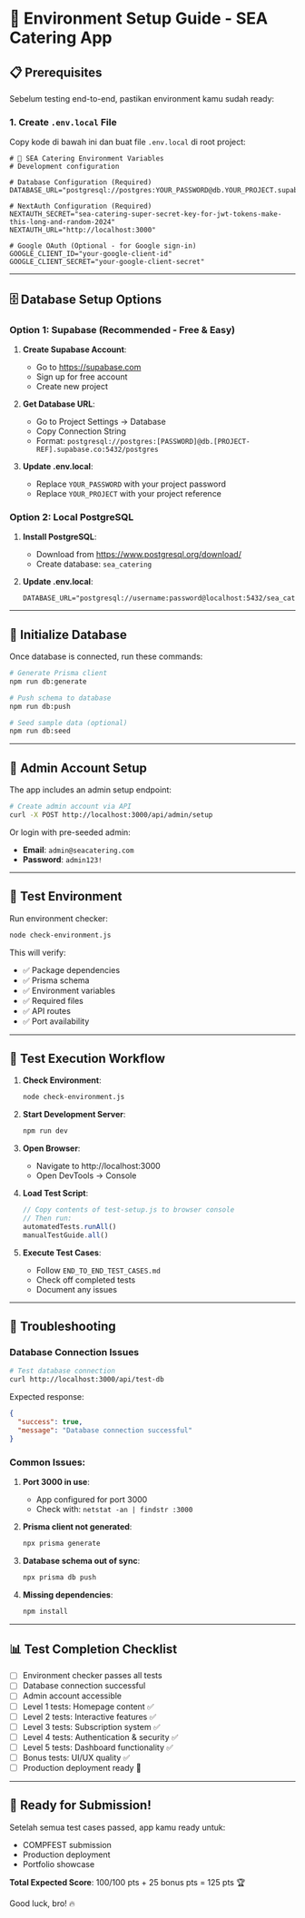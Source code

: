 # 🔧 Environment Setup Guide - SEA Catering App

## 📋 Prerequisites

Sebelum testing end-to-end, pastikan environment kamu sudah ready:

### 1. Create `.env.local` File

Copy kode di bawah ini dan buat file `.env.local` di root project:

```env
# 🔧 SEA Catering Environment Variables
# Development configuration

# Database Configuration (Required)
DATABASE_URL="postgresql://postgres:YOUR_PASSWORD@db.YOUR_PROJECT.supabase.co:5432/postgres"

# NextAuth Configuration (Required) 
NEXTAUTH_SECRET="sea-catering-super-secret-key-for-jwt-tokens-make-this-long-and-random-2024"
NEXTAUTH_URL="http://localhost:3000"

# Google OAuth (Optional - for Google sign-in)
GOOGLE_CLIENT_ID="your-google-client-id"
GOOGLE_CLIENT_SECRET="your-google-client-secret"
```

---

## 🗄️ Database Setup Options

### Option 1: Supabase (Recommended - Free & Easy)

1. **Create Supabase Account**:
   - Go to https://supabase.com
   - Sign up for free account
   - Create new project

2. **Get Database URL**:
   - Go to Project Settings → Database
   - Copy Connection String
   - Format: `postgresql://postgres:[PASSWORD]@db.[PROJECT-REF].supabase.co:5432/postgres`

3. **Update .env.local**:
   - Replace `YOUR_PASSWORD` with your project password
   - Replace `YOUR_PROJECT` with your project reference

### Option 2: Local PostgreSQL

1. **Install PostgreSQL**:
   - Download from https://www.postgresql.org/download/
   - Create database: `sea_catering`

2. **Update .env.local**:
   ```env
   DATABASE_URL="postgresql://username:password@localhost:5432/sea_catering"
   ```

---

## 🚀 Initialize Database

Once database is connected, run these commands:

```bash
# Generate Prisma client
npm run db:generate

# Push schema to database  
npm run db:push

# Seed sample data (optional)
npm run db:seed
```

---

## 🔐 Admin Account Setup

The app includes an admin setup endpoint:

```bash
# Create admin account via API
curl -X POST http://localhost:3000/api/admin/setup
```

Or login with pre-seeded admin:
- **Email**: `admin@seacatering.com`
- **Password**: `admin123!`

---

## 🧪 Test Environment

Run environment checker:

```bash
node check-environment.js
```

This will verify:
- ✅ Package dependencies
- ✅ Prisma schema
- ✅ Environment variables
- ✅ Required files
- ✅ API routes
- ✅ Port availability

---

## 🎯 Test Execution Workflow

1. **Check Environment**:
   ```bash
   node check-environment.js
   ```

2. **Start Development Server**:
   ```bash
   npm run dev
   ```

3. **Open Browser**:
   - Navigate to http://localhost:3000
   - Open DevTools → Console

4. **Load Test Script**:
   ```javascript
   // Copy contents of test-setup.js to browser console
   // Then run:
   automatedTests.runAll()
   manualTestGuide.all()
   ```

5. **Execute Test Cases**:
   - Follow `END_TO_END_TEST_CASES.md`
   - Check off completed tests
   - Document any issues

---

## 🐛 Troubleshooting

### Database Connection Issues

```bash
# Test database connection
curl http://localhost:3000/api/test-db
```

Expected response:
```json
{
  "success": true,
  "message": "Database connection successful"
}
```

### Common Issues:

1. **Port 3000 in use**:
   - App configured for port 3000
   - Check with: `netstat -an | findstr :3000`

2. **Prisma client not generated**:
   ```bash
   npx prisma generate
   ```

3. **Database schema out of sync**:
   ```bash
   npx prisma db push
   ```

4. **Missing dependencies**:
   ```bash
   npm install
   ```

---

## 📊 Test Completion Checklist

- [ ] Environment checker passes all tests
- [ ] Database connection successful
- [ ] Admin account accessible
- [ ] Level 1 tests: Homepage content ✅
- [ ] Level 2 tests: Interactive features ✅
- [ ] Level 3 tests: Subscription system ✅
- [ ] Level 4 tests: Authentication & security ✅
- [ ] Level 5 tests: Dashboard functionality ✅
- [ ] Bonus tests: UI/UX quality ✅
- [ ] Production deployment ready 🚀

---

## 🎉 Ready for Submission!

Setelah semua test cases passed, app kamu ready untuk:
- COMPFEST submission
- Production deployment
- Portfolio showcase

**Total Expected Score**: 100/100 pts + 25 bonus pts = 125 pts 🏆

Good luck, bro! 🔥 